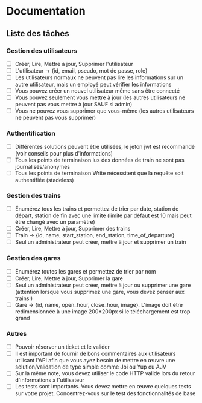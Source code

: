 # Documentation

## Liste des tâches

### Gestion des utilisateurs

- [ ] Créer, Lire, Mettre à jour, Supprimer l'utilisateur
- [ ] L'utilisateur -> {id, email, pseudo, mot de passe, role}
- [ ] Les utilisateurs normaux ne peuvent pas lire les informations sur un autre utilisateur, mais un employé peut vérifier les informations
- [ ] Vous pouvez créer un nouvel utilisateur même sans être connecté
- [ ] Vous pouvez seulement vous mettre à jour (les autres utilisateurs ne peuvent pas vous mettre à jour SAUF si admin)
- [ ] Vous ne pouvez vous supprimer que vous-même (les autres utilisateurs ne peuvent pas vous supprimer)

### Authentification

- [ ] Différentes solutions peuvent être utilisées, le jeton jwt est recommandé (voir conseils pour plus d'informations)
- [ ] Tous les points de terminaison lus des données de train ne sont pas journalisés/anonymes 
- [ ] Tous les points de terminaison Write nécessitent que la requête soit authentifiée (stadeless)

### Gestion des trains

- [ ] Énumérez tous les trains et permettez de trier par date, station de départ, station de fin avec une limite (limite par défaut est 10 mais peut être changé avec un paramètre)
- [ ] Créer, Lire, Mettre à jour, Supprimer des trains
- [ ] Train -> {id, name, start_station, end_station, time_of_departure}
- [ ] Seul un administrateur peut créer, mettre à jour et supprimer un train

### Gestion des gares

- [ ] Énumérez toutes les gares et permettez de trier par nom
- [ ] Créer, Lire, Mettre à jour, Supprimer la gare
- [ ] Seul un administrateur peut créer, mettre à jour ou supprimer une gare (attention lorsque vous supprimez une gare, vous devez penser aux trains!)
- [ ] Gare -> {id, name, open_hour, close_hour, image}. L'image doit être redimensionnée à une image 200*200px si le téléchargement est trop grand

### Autres

- [ ] Pouvoir réserver un ticket et le valider
- [ ] Il est important de fournir de bons commentaires aux utilisateurs utilisant l'API afin que vous ayez besoin de mettre en œuvre une solution/validation de type simple comme Joi ou Yup ou AJV
- [ ] Sur la même note, vous devez utiliser le code HTTP valide lors du retour d'informations à l'utilisateur
- [ ] Les tests sont importants. Vous devez mettre en œuvre quelques tests sur votre projet. Concentrez-vous sur le test des fonctionnalités de base